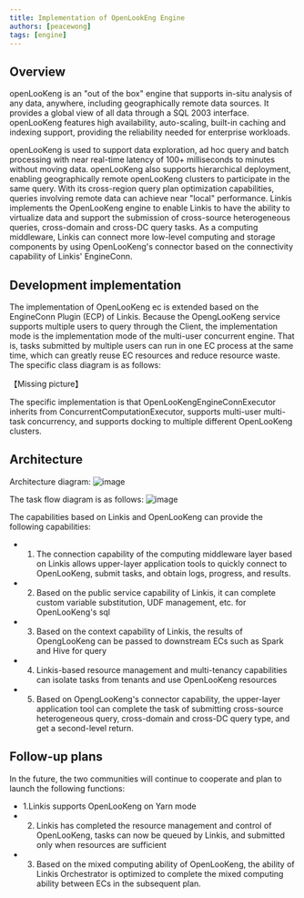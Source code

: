 ```yaml
---
title: Implementation of OpenLookEng Engine
authors: [peacewong]
tags: [engine]
---
```


## Overview

openLooKeng is an "out of the box" engine that supports in-situ analysis of any data, anywhere, including geographically remote data sources. It provides a global view of all data through a SQL 2003 interface. openLooKeng features high availability, auto-scaling, built-in caching and indexing support, providing the reliability needed for enterprise workloads.

openLooKeng is used to support data exploration, ad hoc query and batch processing with near real-time latency of 100+ milliseconds to minutes without moving data. openLooKeng also supports hierarchical deployment, enabling geographically remote openLooKeng clusters to participate in the same query. With its cross-region query plan optimization capabilities, queries involving remote data can achieve near "local" performance.
Linkis implements the OpenLooKeng engine to enable Linkis to have the ability to virtualize data and support the submission of cross-source heterogeneous queries, cross-domain and cross-DC query tasks. As a computing middleware, Linkis can connect more low-level computing and storage components by using OpenLooKeng's connector based on the connectivity capability of Linkis' EngineConn.

## Development implementation

The implementation of OpenLooKeng ec is extended based on the EngineConn Plugin (ECP) of Linkis. Because the OpengLooKeng service supports multiple users to query through the Client, the implementation mode is the implementation mode of the multi-user concurrent engine.
That is, tasks submitted by multiple users can run in one EC process at the same time, which can greatly reuse EC resources and reduce resource waste. The specific class diagram is as follows:

【Missing picture】

The specific implementation is that OpenLooKengEngineConnExecutor inherits from ConcurrentComputationExecutor, supports multi-user multi-task concurrency, and supports docking to multiple different OpenLooKeng clusters.

## Architecture

Architecture diagram:
![image](https://user-images.githubusercontent.com/7869972/166736911-c0f50968-3996-40d0-afdf-52b35d4cd71c.png)

The task flow diagram is as follows:
  ![image](https://user-images.githubusercontent.com/7869972/166737177-57f8f84a-b16d-44bd-b7cf-a61fc2cc160c.png)

The capabilities based on Linkis and OpenLooKeng can provide the following capabilities:

- 1. The connection capability of the computing middleware layer based on Linkis allows upper-layer application tools to quickly connect to OpenLooKeng, submit tasks, and obtain logs, progress, and results.
- 2. Based on the public service capability of Linkis, it can complete custom variable substitution, UDF management, etc. for OpenLooKeng's sql
- 3. Based on the context capability of Linkis, the results of OpengLooKeng can be passed to downstream ECs such as Spark and Hive for query
- 4. Linkis-based resource management and multi-tenancy capabilities can isolate tasks from tenants and use OpenLooKeng resources
- 5. Based on OpengLooKeng's connector capability, the upper-layer application tool can complete the task of submitting cross-source heterogeneous query, cross-domain and cross-DC query type, and get a second-level return.

## Follow-up plans

In the future, the two communities will continue to cooperate and plan to launch the following functions:

- 1.Linkis supports OpenLooKeng on Yarn mode
- 2. Linkis has completed the resource management and control of OpenLooKeng, tasks can now be queued by Linkis, and submitted only when resources are sufficient
- 3. Based on the mixed computing ability of OpenLooKeng, the ability of Linkis Orchestrator is optimized to complete the mixed computing ability between ECs in the subsequent plan.
